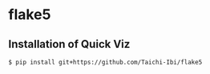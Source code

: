 # flake5
## Installation of Quick Viz

```bash
$ pip install git+https://github.com/Taichi-Ibi/flake5
```

